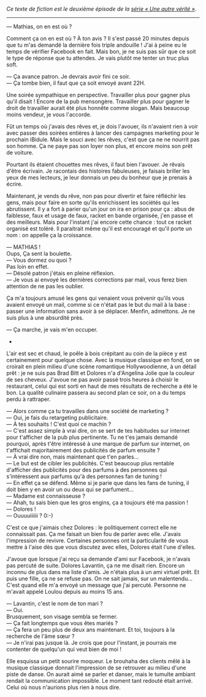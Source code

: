 <!-- 
.. title: Une autre vérité — épisode 2
.. slug: une-autre-verite-episode-2
.. date: 2013-11-21 08:00:00+01:00
.. tags: Une autre vérité
.. category: 
.. link: 
.. description: 
.. type: text
-->

_Ce texte de fiction est le deuxième épisode de la [série « Une autre vérité »](/blog/category/une-autre-vérité/)._
<hr>


 — Mathias, on en est où ?

 Comment ça on en est où ? À ton avis ? Il s'est passé 20 minutes depuis que tu m'as demandé la dernière fois triple andouille ! J'ai à peine eu le temps de vérifier Facebook en fait. Mais bon, je ne suis pas sûr que ce soit le type de réponse que tu attendes. Je vais plutôt me tenter un truc plus soft.
<!-- TEASER_END -->
 — Ça avance patron. Je devrais avoir fini ce soir.  
 — Ça tombe bien, il faut que ça soit envoyé avant 22H.  

 Une soirée sympathique en perspective. Travailler plus pour gagner plus qu'il disait ! Encore de la pub mensongère. Travailler plus pour gagner le droit de travailler aurait été plus honnête comme slogan. Mais beaucoup moins vendeur, je vous l'accorde.

Fût un temps où j'avais des rêves et, je dois l'avouer, ils n'avaient rien à voir avec passer des soirées entières à lancer des campagnes marketing pour le prochain iBidule. Mais le souci avec les rêves, c'est que ça ne ne nourrit pas son homme. Ça ne paye pas son loyer non plus, et encore moins son prêt de voiture. 

Pourtant ils étaient chouettes mes rêves, il faut bien l'avouer. Je rêvais d'être écrivain. Je racontais des histoires fabuleuses, je faisais briller les yeux de mes lecteurs, je leur donnais un peu du bonheur que je prenais à écrire. 

Maintenant, je vends du rêve, non pas pour divertir et faire réfléchir les gens, mais pour faire en sorte qu'ils enrichissent les sociétés qui les abrutissent. Il y a fort à parier qu'un jour on ira en prison pour ça : abus de faiblesse, faux et usage de faux, racket en bande organisée, j'en passe et des meilleurs. Mais pour l'instant j'ai encore cette chance : tout ce racket organisé est toléré. Il paraitrait même qu'il est encouragé et qu'il porte un nom : on appelle ça la croissance.

 — MATHIAS !  
 Oups, Ça sent la boulette.  
 — Vous dormez ou quoi ?  
 Pas loin en effet.  
 — Désolé patron j'étais en pleine réflexion.  
 — Je vous ai envoyé les dernières corrections par mail, vous ferez bien attention de ne pas les oublier.

 Ça m'a toujours amusé les gens qui venaient vous prévenir qu'ils vous avaient envoyé un mail, comme si ce n'était pas le but du mail à la base : passer une information sans avoir à se déplacer. Menfin, admettons. Je ne suis plus à une absurdité près.

 — Ça marche, je vais m'en occuper.

*

  L'air est sec et chaud, le poêle à bois crépitant au coin de la pièce y est certainement pour quelque chose. Avec la musique classique en fond, on se croirait en plein milieu d'une scène romantique Hollywoodienne, à un détail prêt : je ne suis pas Brad Bitt et Dolores n'a d'Angelina Jolie que la couleur de ses cheveux.
  J'avoue ne pas avoir passé trois heures à choisir le restaurant, celui qui est sorti en haut de mes résultats de recherche a été le bon. La qualité culinaire passera au second plan ce soir, on a du temps perdu à rattraper.

 — Alors comme ça tu travailles dans une société de marketing ?  
 — Oui, je fais du retargeting publicitaire.  
 — À tes souhaits ! C'est quoi ce machin ?  
 — C'est assez simple à vrai dire, on se sert de tes habitudes sur internet pour t'afficher de la pub plus pertinente. Tu ne t'es jamais demandé pourquoi, après t'être intéressé à une marque de parfum sur internet, on t'affichait majoritairement des publicités de parfum ensuite ?  
 — À vrai dire non, mais maintenant que t'en parles…  
 — Le but est de cibler les publicités. C'est beaucoup plus rentable d'afficher des publicités pour des parfums à des personnes qui s'intéressent aux parfums qu'à des personnes fan de tuning !  
 — En effet ça se défend. Même si je parie que dans les fans de tuning, il doit bien y en avoir un ou deux qui se parfument…  
 — Madame est connaisseuse ?  
 — Ahah, tu sais bien que les gros engins, ça a toujours été ma passion !  
 — Dolores !  
 — Ouuuuiiiiii ? 0:-)  

 C'est ce que j'aimais chez Dolores : le politiquement correct elle ne connaissait pas. Ça me faisait un bien fou de parler avec elle. J'avais l'impression de revivre. Certaines personnes ont la particularité de vous mettre à l'aise dès que vous discutez avec elles, Dolores était l'une d'elles.

 J'avoue que lorsque j'ai reçu sa demande d'ami sur Facebook, je n'avais pas percuté de suite. Dolores Lavantin, ça ne me disait rien. Encore un inconnu de plus dans ma liste d'amis. Je n'étais plus à un ami virtuel prêt. Et puis une fille, ça ne se refuse pas. On ne sait jamais, sur un malentendu… C'est quand elle m'a envoyé un message que j'ai percuté. Personne ne m'avait appelé Loulou depuis au moins 15 ans.

 — Lavantin, c'est le nom de ton mari ?  
 — Oui.  
 Brusquement, son visage sembla se fermer.  
 — Ça fait longtemps que vous êtes mariés ?  
 — Ça fera un peu plus de deux ans maintenant. Et toi, toujours à la recherche de l'âme sœur ?  
 — Je n'irai pas jusque là. Je crois que pour l'instant, je pourrais me contenter de quelqu'un qui veut bien de moi !  

 Elle esquissa un petit sourire moqueur. Le brouhaha des clients mêlé à la musique classique donnait l'impression de se retrouver au milieu d'une piste de danse. On aurait aimé se parler et danser, mais le tumulte ambiant rendait la communication impossible. Le moment tant redouté était arrivé. Celui où nous n'aurions plus rien à nous dire.


